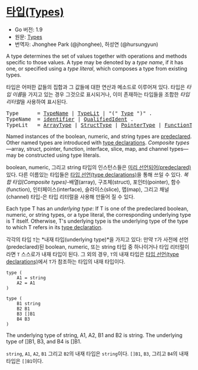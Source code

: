 # [타입(Types)](#types)

* Go 버전: 1.9
* 원문: [Types](https://golang.org/ref/spec#Types)
* 번역자: Jhonghee Park (@jhonghee), 허성연 (@hursungyun)

A type determines the set of values together with operations and methods specific to those values.
A type may be denoted by a *type name*, if it has one, or specified using a *type literal*, which composes a type from existing types.

타입은 어떠한 값들의 집합과 그 값들에 대한 연산과 메소드로 이루어져 있다.
타입은 *타입 이름*을 가지고 있는 경우 그것으로 표시되거나, 이미 존재하는 타입들을 조합한 *타입 리터럴*을 사용하여 표시된다.

<pre>
<a id="Type">Type</a>      = <a href="#TypeName">TypeName</a> | <a href="#TypeLit">TypeLit</a> | "(" <a href="#Type">Type</a> ")" .
<a id="TypeName">TypeName</a>  = <a href="/Lexical%20elements/identifiers.html#identifier">identifier</a> | <a href="/Expressions/qualified_identifiers.html#QualifiedIdent">QualifiedIdent</a> .
<a id="TypeLit">TypeLit</a>   = <a href="/Types/array_types.html#ArrayType">ArrayType</a> | <a href="/Types/struct_types.html#StructType">StructType</a> | <a href="/Types/pointer_types.html#PointerType">PointerType</a> | <a href="/Types/function_types.html#FunctionType">FunctionType</a> | <a href="/Types/interface_types.html#InterfaceType">InterfaceType</a> | <a href="/Types/slice_types.html#SliceType">SliceType</a> | <a href="/Types/map_types.html#MapType">MapType</a> | <a href="/Types/channel_types.html#ChannelType">ChannelType</a> .
</pre>

Named instances of the boolean, numeric, and string types are [predeclared](/Declarations%20and%20scope/predeclared_identifiers.html). 
Other named types are introduced with [type declarations](/Declarations%20and%20scope/type_declarations.html).
*Composite types*—array, struct, pointer, function, interface, slice, map, and channel types—may be constructed using type literals.

boolean, numeric, 그리고 string 타입의 인스턴스들은 [미리 선언되어(predeclared)](/Declarations%20and%20scope/predeclared_identifiers.html)있다.
다른 이름있는 타입들은 [타입 선언(type declarations)](/Declarations%20and%20scope/type_declarations.html)을 통해 쓰일 수 있다.
*복합 타입(Composite types)*-배열(array), 구조체(struct), 포인터(pointer), 함수(function), 인터페이스(interface), 슬라이스(slice), 맵(map), 그리고 채널(channel) 타입-은 타입 리터럴을 사용해 만들어 질 수 있다.


Each type T has an *underlying type*: If T is one of the predeclared boolean, numeric, or string types, or a type literal, the corresponding underlying type is T itself. Otherwise, T's underlying type is the underlying type of the type to which T refers in its [type declaration](/Declarations%20and%20scope/type_declarations.html).

각각의 타입 `T`는 *내재 타입(underlying type)*을 가지고 있다: 만약 `T`가 사전에 선언(predeclared)된 boolean, numeric, 또는 string 타입 중 하나이거나 타입 리터럴이라면 `T` 스스로가 내재 타입이 된다.
그 외의 경우, `T`의 내재 타입은 [타입 선언(type declarations)](/Declarations%20and%20scope/type_declarations.html)에서 `T`가 참조하는 타입의 내재 타입이다.

```
type (
    A1 = string
    A2 = A1
)

type (
    B1 string
    B2 B1
    B3 []B1
    B4 B3
)
```

The underlying type of string, A1, A2, B1 and B2 is string. The underlying type of []B1, B3, and B4 is []B1.

`string`, `A1`, `A2`, `B1` 그리고 `B2`의 내재 타입은 `string`이다. `[]B1`, `B3`, 그리고 `B4`의 내재 타입은 `[]B1`이다.